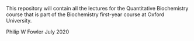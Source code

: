 This repository will contain all the lectures for the Quantitative Biochemistry course that is part of the Biochemistry first-year course at Oxford University. 

Philip W Fowler
July 2020